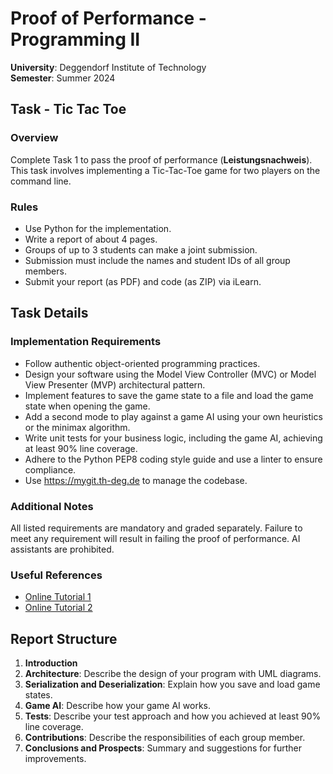 # Proof of Performance - Programming II

**University**: Deggendorf Institute of Technology <br>
**Semester**: Summer 2024  

## Task - Tic Tac Toe

### Overview
Complete Task 1 to pass the proof of performance (**Leistungsnachweis**). This task involves implementing a Tic-Tac-Toe game for two players on the command line.

### Rules
- Use Python for the implementation.
- Write a report of about 4 pages.
- Groups of up to 3 students can make a joint submission.
- Submission must include the names and student IDs of all group members.
- Submit your report (as PDF) and code (as ZIP) via iLearn.

## Task Details

### Implementation Requirements
- Follow authentic object-oriented programming practices.
- Design your software using the Model View Controller (MVC) or Model View Presenter (MVP) architectural pattern.
- Implement features to save the game state to a file and load the game state when opening the game.
- Add a second mode to play against a game AI using your own heuristics or the minimax algorithm.
- Write unit tests for your business logic, including the game AI, achieving at least 90% line coverage.
- Adhere to the Python PEP8 coding style guide and use a linter to ensure compliance.
- Use https://mygit.th-deg.de to manage the codebase.

### Additional Notes
All listed requirements are mandatory and graded separately. Failure to meet any requirement will result in failing the proof of performance. AI assistants are prohibited.

### Useful References
- [Online Tutorial 1](http://robertheaton.com/2018/10/09/programming-projects-for-advanced-beginners-3-a)
- [Online Tutorial 2](http://robertheaton.com/2018/10/09/programming-projects-for-advanced-beginners-3-b)

## Report Structure
1. **Introduction**
2. **Architecture**: Describe the design of your program with UML diagrams.
3. **Serialization and Deserialization**: Explain how you save and load game states.
4. **Game AI**: Describe how your game AI works.
5. **Tests**: Describe your test approach and how you achieved at least 90% line coverage.
6. **Contributions**: Describe the responsibilities of each group member.
7. **Conclusions and Prospects**: Summary and suggestions for further improvements.
